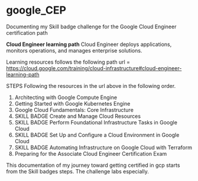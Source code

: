 # google_CEP
Documenting my Skill badge challenge for the Google Cloud Engineer certification path

**Cloud Engineer learning path**
Cloud Engineer deploys applications, monitors operations, and manages enterprise solutions.

Learning resources follows the following path
 url = https://cloud.google.com/training/cloud-infrastructure#cloud-engineer-learning-path

STEPS
Following the resources in the url above in the following order.


1. Architecting with Google Compute Engine
2. Getting Started with Google Kubernetes Engine
3. Google Cloud Fundamentals: Core Infrastructure
4. SKILL BADGE Create and Manage Cloud Resources
5. SKILL BADGE Perform Foundational Infrastructure Tasks in Google Cloud
6. SKILL BADGE Set Up and Configure a Cloud Environment in Google Cloud
7. SKILL BADGE Automating Infrastructure on Google Cloud with Terraform
8. Preparing for the Associate Cloud Engineer Certification Exam

This documentation of my journey toward getting certified in gcp starts from the Skill badges steps.
The challenge labs especially.
